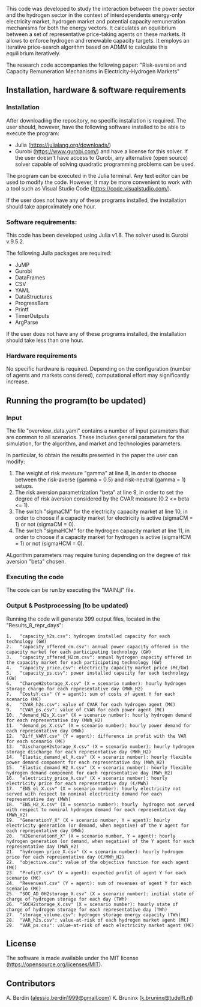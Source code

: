 This code was developed to study the interaction between the power sector and the hydrogen sector in the context of interdependents energy-only electricity market, hydrogen market and potential capacity remuneration mechanisms for both the energy vectors. It calculates an equilibrium between a set of representative price-taking agents on these markets. It allows to enforce hydrogen and renewable capacity targets. It employs an iterative price-search algorithm based on ADMM to calculate this equilibrium iteratively.

The research code accompanies the following paper: "Risk-aversion and Capacity Remuneration Mechanisms in Electricity-Hydrogen Markets"

## Installation, hardware & software requirements
### Installation
After downloading the repository, no specific installation is required. The user should, however, have the following software installed to be able to execute the program:
- Julia (https://julialang.org/downloads/)
- Gurobi (https://www.gurobi.com/) and have a license for this solver. If the user doesn't have access to Gurobi, any alternative (open source) solver capable of solving quadratic programming problems can be used. 

The program can be executed in the Julia terminal. Any text editor can be used to modify the code. However, it may be more convenient to work with a tool such as Visual Studio Code (https://code.visualstudio.com/).

If the user does not have any of these programs installed, the installation should take approximately one hour.

### Software requirements: 
This code has been developed using Julia v1.8. The solver used is Gurobi v.9.5.2.

The following Julia packages are required:
- JuMP
- Gurobi
- DataFrames
- CSV
- YAML
- DataStructures
- ProgressBars
- Printf
- TimerOutputs
- ArgParse

If the user does not have any of these programs installed, the installation should take less than one hour.

### Hardware requirements 
No specific hardware is required. Depending on the configuration (number of agents and markets considered), computational effort may significantly increase.

## Running the program(to be updated)
### Input
The file "overview_data.yaml" contains a number of input parameters that are common to all scenarios. These includes general parameters for the simulation, for the algorithm, and market and technologies parameters.

In particular, to obtain the results presented in the paper the user can modify:

1. The weight of risk measure "gamma" at line 8, in order to choose between the risk-averse (gamma = 0.5) and risk-neutral (gamma = 1) setups.
2. The risk aversion parametrization "beta" at line 9, in order to set the degree of risk aversion considered by the CVAR measure (0.2 <= beta <= 1).
3. The switch "sigmaCM" for the electricity capacity market at line 10, in order to choose if a capacity market for electricity is active (sigmaCM = 1) or not (sigmaCM = 0).
4. The switch "sigmaHCM" for the hydrogen capacity market at line 11, in order to choose if a capacity market for hydrogen is active (sigmaHCM = 1) or not (sigmaHCM = 0).

ALgorithm parameters may require tuning depending on the degree of risk aversion "beta" chosen.

### Executing the code
The code can be run by executing the "MAIN.jl" file.

### Output & Postprocessing (to be updated)
Running the code will generate 399 output files, located in the "Results_8_repr_days":

    1.   "capacity_h2s.csv": hydrogen installed capacity for each technology (GW)
    2.   "capacity_offered_cm.csv": annual power capacity offered in the capacity market for each participating technology (GW)
    3.   "capacity_offered_H2cm.csv": annual hydrogen capacity offered in the capacity market for each participating technology (GW)
    4.   "capacity_price.csv": electricity capacity market price (M€/GW)
    5.   "capacity_ps.csv": power installed capacity for each technology (GW)
    6.   "ChargeH2storage_X.csv" (X = scenario number): hourly hydrogen storage charge for each representative day (MWh_H2)
    7.   "CostsY.csv" (Y = agent): sum of costs of agent Y for each scenario (M€)
    8.   "CVAR_h2s.csv": value of CVAR for each hydrogen agent (M€)
    9.   "CVAR_ps.csv": value of CVAR for each power agent (M€)
    10.  "demand_H2s_X.csv" (X = scenario number): hourly hydrogen demand for each representative day (MWh_H2)
    11.  "demand_ps_X.csv" (X = scenario number): hourly power demand for each representative day (MWh)
    12.  "Diff_VARY.csv" (Y = agent): difference in profit with the VAR for each scenario (M€)
    13.  "DischargeH2storage_X.csv" (X = scenario number): hourly hydrogen storage discharge for each representative day (MWh_H2)
    14.  "Elastic_demand_el_X.csv" (X = scenario number): hourly flexible power demand component for each representative day (MWh_H2)
    15.  "Elastic_demand_H2_X.csv" (X = scenario number): hourly flexible hydrogen demand component for each representative day (MWh_H2)
    16.  "electricity_price_X.csv" (X = scenario number): hourly electricity price for each representative day (€/MWh)
    17.  "ENS_el_X.csv" (X = scenario number): hourly electricity not served with respect to nominal electricity demand for each representative day (MWh)
    18.  "ENS_H2_X.csv" (X = scenario number): hourly  hydrogen not served with respect to nominal hydrogen demand for each representative day (MWh_H2)
    19.  "GenerationY_X" (X = scenario number, Y = agent): hourly electricity generation (or demand, when negative) of the Y agent for each representative day (MWh)
    20.  "H2GenerationY_X" (X = scenario number, Y = agent): hourly hydrogen generation (or demand, when negative) of the Y agent for each representative day (MWh_H2)
    21.  "hydrogen_price_X.csv" (X = scenario number): hourly hydrogen price for each representative day (€/MWh_H2)
    22.  "objective.csv": value of the objective function for each agent (M€)
    23.  "ProfitY.csv" (Y = agent): expected profit of agent Y for each scenario (M€)
    24.  "RevenuesY.csv" (Y = agent): sum of revenues of agent Y for each scenario (M€)
    25.  "SOC_AD_0H2storage_X.csv" (X = scenario number): initial state of charge of hydrogen storage for each day (TWh)
    26.  "SOCH2storage_X.csv" (X = scenario number): hourly state of charge of hydrogen storage for each representative day (TWh)
    27.  "storage_volume.csv": hydrogen storage energy capacity (TWh)
    28.  "VAR_h2s.csv": value-at-risk of each hydrogen market agent (M€)
    29.  "VAR_ps.csv": value-at-risk of each electricity market agent (M€)

## License
The software is made available under the MIT license (https://opensource.org/licenses/MIT).
 
## Contributors
A. Berdin (alessio.berdin1999@gmail.com)
K. Bruninx (k.bruninx@tudelft.nl)
